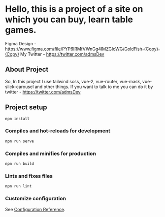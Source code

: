 # Hello, this is a project of a site on which you can buy, learn table games.

Figma Design - https://www.figma.com/file/PYP6IRMfVWnGg4IMZGIoWG/GoldFish-(Copy)-(Copy)
My Twitter - https://twitter.com/admsDev



## About Project
So, In this project I use tailwind scss, vue-2, vue-router, vue-mask, vue-slick-carousel and other things.
If you want to talk to me you can do it by twitter - https://twitter.com/admsDev



## Project setup
```
npm install
```

### Compiles and hot-reloads for development
```
npm run serve
```

### Compiles and minifies for production
```
npm run build
```

### Lints and fixes files
```
npm run lint
```

### Customize configuration
See [Configuration Reference](https://cli.vuejs.org/config/).
